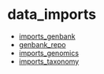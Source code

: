 ﻿# data_imports



+ [imports_genbank](data_imports/imports_genbank.1) 
+ [genbank_repo](data_imports/genbank_repo.1) 
+ [imports_genomics](data_imports/imports_genomics.1) 
+ [imports_taxonomy](data_imports/imports_taxonomy.1) 

